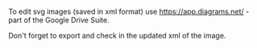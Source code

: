To edit svg images (saved in xml format) use https://app.diagrams.net/ - part of the Google Drive Suite.

Don't forget to export and check in the updated xml of the image.
